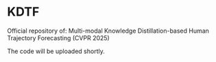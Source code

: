 # KDTF
Official repository of: Multi-modal Knowledge Distillation-based Human Trajectory Forecasting (CVPR 2025)

The code will be uploaded shortly.

